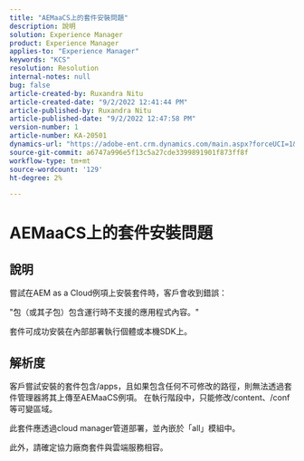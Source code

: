 ```yaml
---
title: "AEMaaCS上的套件安裝問題"
description: 說明
solution: Experience Manager
product: Experience Manager
applies-to: "Experience Manager"
keywords: "KCS"
resolution: Resolution
internal-notes: null
bug: false
article-created-by: Ruxandra Nitu
article-created-date: "9/2/2022 12:41:44 PM"
article-published-by: Ruxandra Nitu
article-published-date: "9/2/2022 12:47:58 PM"
version-number: 1
article-number: KA-20501
dynamics-url: "https://adobe-ent.crm.dynamics.com/main.aspx?forceUCI=1&pagetype=entityrecord&etn=knowledgearticle&id=f194cd96-bc2a-ed11-9db1-0022480861dd"
source-git-commit: a6747a996e5f13c5a27cde3399891901f873ff8f
workflow-type: tm+mt
source-wordcount: '129'
ht-degree: 2%

---
```


# AEMaaCS上的套件安裝問題

## 說明


嘗試在AEM as a Cloud例項上安裝套件時，客戶會收到錯誤：

&quot;包（或其子包）包含運行時不支援的應用程式內容。&quot;



套件可成功安裝在內部部署執行個體或本機SDK上。




## 解析度


客戶嘗試安裝的套件包含/apps，且如果包含任何不可修改的路徑，則無法透過套件管理器將其上傳至AEMaaCS例項。
在執行階段中，只能修改/content、/conf等可變區域。

此套件應透過cloud manager管道部署，並內嵌於「all」模組中。

此外，請確定協力廠商套件與雲端服務相容。
